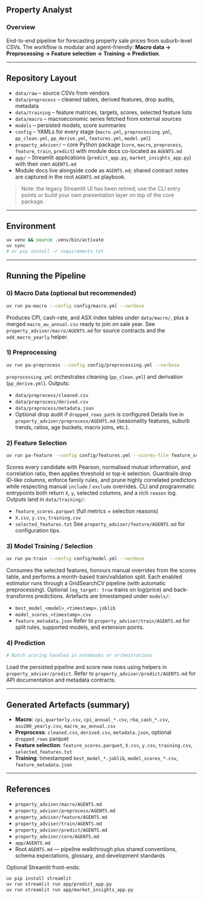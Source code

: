 ## Property Analyst

### Overview
End-to-end pipeline for forecasting property sale prices from suburb-level CSVs.
The workflow is modular and agent-friendly: **Macro data → Preprocessing → Feature selection → Training → Prediction**.

---

## Repository Layout
- `data/raw` – source CSVs from vendors
- `data/preprocess` – cleaned tables, derived features, drop audits, metadata
- `data/training` – feature matrices, targets, scores, selected feature lists
- `data/macro` – macroeconomic series fetched from external sources
- `models` – persisted models, score summaries
- `config` – YAMLs for every stage (`macro.yml`, `preprocessing.yml`, `pp_clean.yml`, `pp_derive.yml`, `features.yml`, `model.yml`)
- `property_adviser/` – core Python package (`core`, `macro`, `preprocess`, `feature`, `train`, `predict`) with module docs co-located as `AGENTS.md`
- `app/` – Streamlit applications (`predict_app.py`, `market_insights_app.py`) with their own `AGENTS.md`
- Module docs live alongside code as `AGENTS.md`; shared contract notes are captured in the root `AGENTS.md` playbook.

> Note: the legacy Streamlit UI has been retired; use the CLI entry points or build your own presentation layer on top of the core package.

---

## Environment
```bash
uv venv && source .venv/bin/activate
uv sync
# or pip install -r requirements.txt
```

---

## Running the Pipeline

### 0) Macro Data (optional but recommended)
```bash
uv run pa-macro --config config/macro.yml --verbose
```
Produces CPI, cash-rate, and ASX index tables under `data/macro/`, plus a merged `macro_au_annual.csv` ready to join on sale year. See `property_adviser/macro/AGENTS.md` for source contracts and the `add_macro_yearly` helper.

### 1) Preprocessing
```bash
uv run pa-preprocess --config config/preprocessing.yml --verbose
```
`preprocessing.yml` orchestrates cleaning (`pp_clean.yml`) and derivation (`pp_derive.yml`). Outputs:
- `data/preprocess/cleaned.csv`
- `data/preprocess/derived.csv`
- `data/preprocess/metadata.json`
- Optional drop audit if `dropped_rows_path` is configured
Details live in `property_adviser/preprocess/AGENTS.md` (seasonality features, suburb trends, ratios, age buckets, macro joins, etc.).

### 2) Feature Selection
```bash
uv run pa-feature --config config/features.yml --scores-file feature_scores.parquet
```
Scores every candidate with Pearson, normalised mutual information, and correlation ratio, then applies threshold or top-k selection. Guardrails drop ID-like columns, enforce family rules, and prune highly correlated predictors while respecting manual `include` / `exclude` overrides. CLI and programmatic entrypoints both return `X`, `y`, selected columns, and a rich `reason` log. Outputs land in `data/training/`:
- `feature_scores.parquet` (full metrics + selection reasons)
- `X.csv`, `y.csv`, `training.csv`
- `selected_features.txt`
See `property_adviser/feature/AGENTS.md` for configuration tips.

### 3) Model Training / Selection
```bash
uv run pa-train --config config/model.yml --verbose
```
Consumes the selected features, honours manual overrides from the scores table, and performs a month-based train/validation split. Each enabled estimator runs through a GridSearchCV pipeline (with automatic preprocessing). Optional `log_target: true` trains on log(price) and back-transforms predictions. Artefacts are timestamped under `models/`:
- `best_model_<model>_<timestamp>.joblib`
- `model_scores_<timestamp>.csv`
- `feature_metadata.json`
Refer to `property_adviser/train/AGENTS.md` for split rules, supported models, and extension points.

### 4) Prediction
```bash
# Batch scoring handled in notebooks or orchestrations
```
Load the persisted pipeline and score new rows using helpers in `property_adviser/predict`. Refer to `property_adviser/predict/AGENTS.md` for API documentation and metadata contracts.

---

## Generated Artefacts (summary)
- **Macro**: `cpi_quarterly.csv`, `cpi_annual_*.csv`, `rba_cash_*.csv`, `asx200_yearly.csv`, `macro_au_annual.csv`
- **Preprocess**: `cleaned.csv`, `derived.csv`, `metadata.json`, optional `dropped_rows` parquet
- **Feature selection**: `feature_scores.parquet`, `X.csv`, `y.csv`, `training.csv`, `selected_features.txt`
- **Training**: timestamped `best_model_*.joblib`, `model_scores_*.csv`, `feature_metadata.json`

---

## References
- `property_adviser/macro/AGENTS.md`
- `property_adviser/preprocess/AGENTS.md`
- `property_adviser/feature/AGENTS.md`
- `property_adviser/train/AGENTS.md`
- `property_adviser/predict/AGENTS.md`
- `property_adviser/core/AGENTS.md`
- `app/AGENTS.md`
- Root `AGENTS.md` — pipeline walkthrough plus shared conventions, schema expectations, glossary, and development standards

Optional Streamlit front-ends:
```bash
uv pip install streamlit
uv run streamlit run app/predict_app.py
uv run streamlit run app/market_insights_app.py
```
